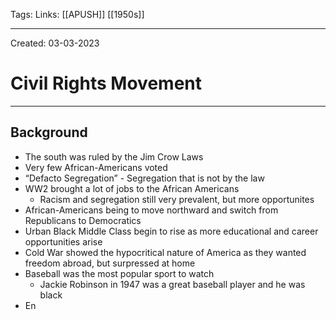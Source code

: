 Tags:
Links: [[APUSH]] [[1950s]]

---
Created: 03-03-2023
# Civil Rights Movement
---

## Background
- The south was ruled by the Jim Crow Laws
- Very few African-Americans voted
- “Defacto Segregation” - Segregation that is not by the law
- WW2 brought a lot of jobs to the African Americans
	- Racism and segregation still very prevalent, but more opportunites
- African-Americans being to move northward and switch from Republicans to Democratics
- Urban Black Middle Class begin to rise as more educational and career opportunities arise
- Cold War showed the hypocritical nature of America as they wanted freedom abroad, but surpressed at home
- Baseball was the most popular sport to watch
	- Jackie Robinson in 1947 was a great baseball player and he was black
- En
